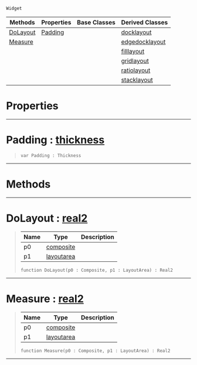  `Widget`

|Methods|Properties|Base Classes|Derived Classes|
|---|---|---|---|
|[ DoLayout](https://github.com/ArendDanielek/ZeroDocsTest/blob/master/code_reference/class_reference/layout.markdown#dolayout-zero-engine-doc)|[ Padding](https://github.com/ArendDanielek/ZeroDocsTest/blob/master/code_reference/class_reference/layout.markdown#padding-zero-engine-docu)| |[docklayout](https://github.com/ArendDanielek/ZeroDocsTest/blob/master/code_reference/class_reference/docklayout.markdown)|
|[ Measure](https://github.com/ArendDanielek/ZeroDocsTest/blob/master/code_reference/class_reference/layout.markdown#measure-zero-engine-docu)| | |[edgedocklayout](https://github.com/ArendDanielek/ZeroDocsTest/blob/master/code_reference/class_reference/edgedocklayout.markdown)|
| | | |[filllayout](https://github.com/ArendDanielek/ZeroDocsTest/blob/master/code_reference/class_reference/filllayout.markdown)|
| | | |[gridlayout](https://github.com/ArendDanielek/ZeroDocsTest/blob/master/code_reference/class_reference/gridlayout.markdown)|
| | | |[ratiolayout](https://github.com/ArendDanielek/ZeroDocsTest/blob/master/code_reference/class_reference/ratiolayout.markdown)|
| | | |[stacklayout](https://github.com/ArendDanielek/ZeroDocsTest/blob/master/code_reference/class_reference/stacklayout.markdown)|


 #  Properties


---  
 #  Padding : [thickness](https://github.com/ArendDanielek/ZeroDocsTest/blob/master/code_reference/class_reference/thickness.markdown)

> 
> ``` lang=cpp, name=Zilch
> var Padding : Thickness


---  
 #  Methods


---  
 #  DoLayout : [real2](https://github.com/ArendDanielek/ZeroDocsTest/blob/master/code_reference/zilch_base_types/real2.markdown)

> 
> |Name|Type|Description|
> |---|---|---|
> |p0|[composite](https://github.com/ArendDanielek/ZeroDocsTest/blob/master/code_reference/class_reference/composite.markdown)| |
> |p1|[layoutarea](https://github.com/ArendDanielek/ZeroDocsTest/blob/master/code_reference/class_reference/layoutarea.markdown)| |
> ``` lang=cpp, name=Zilch
> function DoLayout(p0 : Composite, p1 : LayoutArea) : Real2
> ``` 


---  
 #  Measure : [real2](https://github.com/ArendDanielek/ZeroDocsTest/blob/master/code_reference/zilch_base_types/real2.markdown)

> 
> |Name|Type|Description|
> |---|---|---|
> |p0|[composite](https://github.com/ArendDanielek/ZeroDocsTest/blob/master/code_reference/class_reference/composite.markdown)| |
> |p1|[layoutarea](https://github.com/ArendDanielek/ZeroDocsTest/blob/master/code_reference/class_reference/layoutarea.markdown)| |
> ``` lang=cpp, name=Zilch
> function Measure(p0 : Composite, p1 : LayoutArea) : Real2
> ``` 


---  
 
  
  
  
  
  
  
  

 